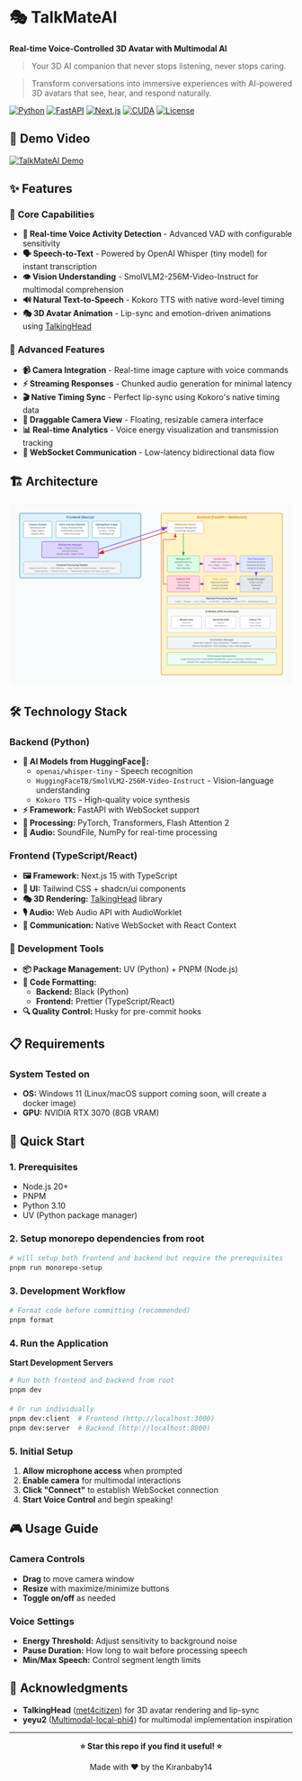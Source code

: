 # 🎭 TalkMateAI

**Real-time Voice-Controlled 3D Avatar with Multimodal AI**

> Your 3D AI companion that never stops listening, never stops caring. 

> Transform conversations into immersive experiences with AI-powered 3D avatars that see, hear, and respond naturally.

[![Python](https://img.shields.io/badge/Python-3.10-blue.svg)](https://python.org)
[![FastAPI](https://img.shields.io/badge/FastAPI-0.115+-green.svg)](https://fastapi.tiangolo.com)
[![Next.js](https://img.shields.io/badge/Next.js-15+-black.svg)](https://nextjs.org)
[![CUDA](https://img.shields.io/badge/CUDA-12.4-76B900.svg)](https://developer.nvidia.com/cuda-toolkit)
[![License](https://img.shields.io/badge/License-MIT-yellow.svg)](LICENSE)


## 🎥 Demo Video

[![TalkMateAI Demo](https://img.youtube.com/vi/dE_8TXmp2Sk/maxresdefault.jpg)](https://www.youtube.com/watch?v=dE_8TXmp2Sk)

## ✨ Features

### 🎯 **Core Capabilities**
- **🎤 Real-time Voice Activity Detection** - Advanced VAD with configurable sensitivity
- **🗣️ Speech-to-Text** - Powered by OpenAI Whisper (tiny model) for instant transcription
- **👁️ Vision Understanding** - SmolVLM2-256M-Video-Instruct for multimodal comprehension
- **🔊 Natural Text-to-Speech** - Kokoro TTS with native word-level timing
- **🎭 3D Avatar Animation** - Lip-sync and emotion-driven animations using [TalkingHead](https://github.com/met4citizen/TalkingHead)

### 🚀 **Advanced Features**
- **📹 Camera Integration** - Real-time image capture with voice commands
- **⚡ Streaming Responses** - Chunked audio generation for minimal latency
- **🎬 Native Timing Sync** - Perfect lip-sync using Kokoro's native timing data
- **🎨 Draggable Camera View** - Floating, resizable camera interface
- **📊 Real-time Analytics** - Voice energy visualization and transmission tracking
- **🔄 WebSocket Communication** - Low-latency bidirectional data flow

## 🏗️ Architecture
![System Architecture](./images/architecture.svg)


## 🛠️ Technology Stack

### Backend (Python)
- **🧠 AI Models from HuggingFace🤗:**
  - `openai/whisper-tiny` - Speech recognition
  - `HuggingFaceTB/SmolVLM2-256M-Video-Instruct` - Vision-language understanding
  - `Kokoro TTS` - High-quality voice synthesis
- **⚡ Framework:** FastAPI with WebSocket support
- **🔧 Processing:** PyTorch, Transformers, Flash Attention 2
- **🎵 Audio:** SoundFile, NumPy for real-time processing

### Frontend (TypeScript/React)
- **🖼️ Framework:** Next.js 15 with TypeScript
- **🎨 UI:** Tailwind CSS + shadcn/ui components
- **🎭 3D Rendering:** [TalkingHead](https://github.com/met4citizen/TalkingHead) library
- **🎙️ Audio:** Web Audio API with AudioWorklet
- **📡 Communication:** Native WebSocket with React Context

### 🔧 **Development Tools**
- **📦 Package Management:** UV (Python) + PNPM (Node.js)
- **🎨 Code Formatting:** 
  - **Backend:** Black (Python)
  - **Frontend:** Prettier (TypeScript/React)
- **🔍 Quality Control:** Husky for pre-commit hooks

## 📋 Requirements

### System Tested on
- **OS:** Windows 11 (Linux/macOS support coming soon, will create a docker image)
- **GPU:** NVIDIA RTX 3070 (8GB VRAM)

## 🚀 Quick Start

### 1. Prerequisites
- Node.js 20+
- PNPM
- Python 3.10
- UV (Python package manager)


### 2. **Setup monorepo dependencies from root**
```bash
# will setup both frontend and backend but require the prerequisites
pnpm run monorepo-setup
```

### 3. **Development Workflow**
```bash
# Format code before committing (recommended)
pnpm format
```

### 4. Run the Application

 **Start Development Servers**
```bash
# Run both frontend and backend from root
pnpm dev

# Or run individually
pnpm dev:client  # Frontend (http://localhost:3000)
pnpm dev:server  # Backend (http://localhost:8000)
```

### 5. Initial Setup
1. **Allow microphone access** when prompted
2. **Enable camera** for multimodal interactions
3. **Click "Connect"** to establish WebSocket connection
4. **Start Voice Control** and begin speaking!

## 🎮 Usage Guide

### Camera Controls
- **Drag** to move camera window
- **Resize** with maximize/minimize buttons
- **Toggle on/off** as needed

### Voice Settings
- **Energy Threshold:** Adjust sensitivity to background noise
- **Pause Duration:** How long to wait before processing speech
- **Min/Max Speech:** Control segment length limits


## 🙏 Acknowledgments

- **TalkingHead** ([met4citizen](https://github.com/met4citizen/TalkingHead)) for 3D avatar rendering and lip-sync
- **yeyu2** ([Multimodal-local-phi4](https://github.com/yeyu2/Youtube_demos/tree/main/Multimodal-local-phi4)) for multimodal implementation inspiration



---

<div align="center">

**⭐ Star this repo if you find it useful! ⭐**

Made with ❤️ by the Kiranbaby14

</div>
